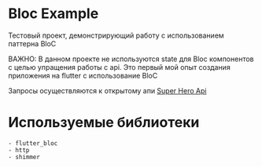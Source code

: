 # Bloc Example

Тестовый проект, демонстрирующий работу с  использованием паттерна BloC

ВАЖНО: В данном проекте не используются state для Bloc компонентов c целью упращения работы с api.
Это первый мой опыт создания приложения на flutter с использование BloC

Запросы осуществляются к открытому апи
[Super Hero Api](https://superheroapi.com/api)

# Используемые библиотеки

    - flutter_bloc
    - http
    - shimmer
